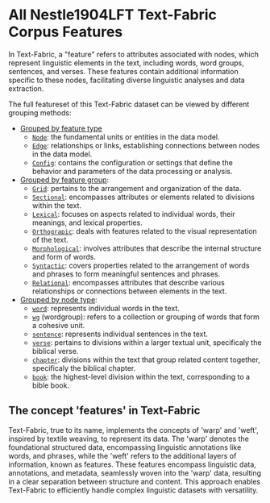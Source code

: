 # All Nestle1904LFT Text-Fabric Corpus Features

In Text-Fabric, a "feature" refers to attributes associated with nodes, which represent linguistic elements in the text, including words, word groups, sentences, and verses. These features contain additional information specific to these nodes, facilitating diverse linguistic analyses and data extraction.

The full featureset of this Text-Fabric dataset can be viewed by different grouping methods:
* [Grouped by feature type](featuresbyfeaturetype.md#readme)
     * [`Node`](featuresbyfeaturetype.md#node-features): the fundamental units or entities in the data model.
     * [`Edge`](featuresbyfeaturetype.md#edge-features): relationships or links, establishing connections between nodes in the data model.
     * [`Config`](featuresbyfeaturetype.md#config-features): contains the configuration or settings that define the behavior and parameters of the data processing or analysis.
* [Grouped by feature group](featuresbygroup.md#readme):
     * [`Grid`](featuresbygroup.md#grid-features): pertains to the arrangement and organization of the data.
     * [`Sectional`](featuresbygroup.md#sectional-features): encompasses attributes or elements related to divisions within the text.
     *  [`Lexical`](featuresbygroup.md#lexical-features): focuses on aspects related to individual words, their meanings, and lexical properties.
     *  [`Orthograpic`](featuresbygroup.md#Orthograpic-features): deals with features related to the visual representation of the text.
     *  [`Morphological`](featuresbygroup.md#morphological-features):  involves attributes that describe the internal structure and form of words.
     *  [`Syntactic`](featuresbygroup.md#syntactic-features): covers properties related to the arrangement of words and phrases to form meaningful sentences and phrases. 
     *  [`Relational`](featuresbygroup.md#relational-features):  encompasses attributes that describe various relationships or connections between elements in the text.
* [Grouped by node type](featuresbynodetype.md#readme):
     *  [`word`](featuresbynodetype.md#word-nodes): represents individual words in the text.
     *  [`wg`](featuresbynodetype.md#wordgroup-nodes) (wordgroup): refers to a collection or grouping of words that form a cohesive unit.
     *  [`sentence`](featuresbynodetype.md#sentence-nodes): represents individual sentences in the text.
     *  [`verse`](featuresbynodetype.md#verse-nodes): pertains to divisions within a larger textual unit, specificaly the biblical verse.
     *  [`chapter`](featuresbynodetype.md#chapter-nodes): divisions within the text that group related content together, specificaly the biblical chapter.
     *  [`book`](featuresbynodetype.md#book-nodes): the highest-level division within the text, corresponding to a bible book.

## The concept 'features' in Text-Fabric

Text-Fabric, true to its name, implements the concepts of 'warp' and 'weft', inspired by textile weaving, to represent its data. The 'warp' denotes the foundational structured data, encompassing linguistic annotations like words, and phrases, while the 'weft' refers to the additional layers of information, known as features. These features encompass linguistic data, annotations, and metadata, seamlessly woven into the 'warp' data, resulting in a clear separation between structure and content. This approach enables Text-Fabric to efficiently handle complex linguistic datasets with versatility.
